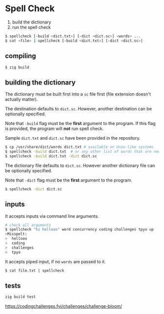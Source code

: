 # Spell Check

1. build the dictionary
2. run the spell check

```sh
$ spellcheck [-build <dict.txt>] [-dict <dict.sc>] <words> ...
$ cat <file> | spellcheck [-build <dict.txt>] [-dict <dict.sc>]
```

## compiling

```sh
$ zig build
```

## building the dictionary

The dictionary must be built first into a `sc` file first (file extension doesn't actually matter).

The destination defaults to `dict.sc`. However, another destination can be optionally specified.

Note that `-build` flag must be the **first** argument to the program. If this flag is provided, the program will **not** run spell check.

Sample `dict.txt` and `dict.sc` have been provided in the repository.

```sh
$ cp /usr/share/dict/words dict.txt # available on Unix-like systems
$ spellcheck -build dict.txt  # or any other list of words that are newline separated
$ spellcheck -build dict.txt -dict dict.sc
```

The dictionary file defaults to `dict.sc`. However another dictionary file can be optionally specified.

Note that `-dict` flag must be the **first** argument to the program.

```sh
$ spellcheck -dict dict.sc
```

## inputs

It accepts inputs via command line arguments.

```sh
# check all arguments
$ spellcheck "hi hellooo" word concurrency coding challenges tpyo up
>Misspelt:
>  hellooo
>  coding
>  challenges
>  tpyo
```

It accepts piped input, if no `words` are passed to it.

```sh
$ cat file.txt | spellcheck
```

## tests

```sh
zig build test
```

https://codingchallenges.fyi/challenges/challenge-bloom/

